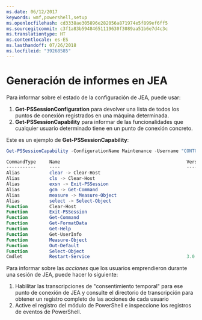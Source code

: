 ```yaml
---
ms.date: 06/12/2017
keywords: wmf,powershell,setup
ms.openlocfilehash: cd3338ae305896e282056a871974e5f899ef6ff5
ms.sourcegitcommit: c3f1a83b59484651119630f3089aa51b6e7d4c3c
ms.translationtype: HT
ms.contentlocale: es-ES
ms.lasthandoff: 07/26/2018
ms.locfileid: "39268585"
---
```

# <a name="reporting-on-jea"></a>Generación de informes en JEA

Para informar sobre el estado de la configuración de JEA, puede usar:

1. **Get-PSSessionConfiguration** para devolver una lista de todos los puntos de conexión registrados en una máquina determinada.
2. **Get-PSSessionCapability** para informar de las funcionalidades que cualquier usuario determinado tiene en un punto de conexión concreto.

Este es un ejemplo de **Get-PSSessionCapability**:

```powershell
Get-PSSessionCapability -ConfigurationName Maintenance -Username "CONTOSO\JohnDoe"

CommandType     Name                                               Version    Source
-----------     ----                                               -------    ------
Alias           clear -> Clear-Host
Alias           cls -> Clear-Host
Alias           exsn -> Exit-PSSession
Alias           gcm -> Get-Command
Alias           measure -> Measure-Object
Alias           select -> Select-Object
Function        Clear-Host
Function        Exit-PSSession
Function        Get-Command
Function        Get-FormatData
Function        Get-Help
Function        Get-UserInfo
Function        Measure-Object
Function        Out-Default
Function        Select-Object
Cmdlet          Restart-Service                                    3.0.0.0 Microsof...
```

Para informar sobre las _acciones_ que los usuarios emprendieron durante una sesión de JEA, puede hacer lo siguiente:

1. Habilitar las transcripciones de "consentimiento temporal" para ese punto de conexión de JEA y consulte el directorio de transcripción para obtener un registro completo de las acciones de cada usuario
2. Active el registro del módulo de PowerShell e inspeccione los registros de eventos de PowerShell.